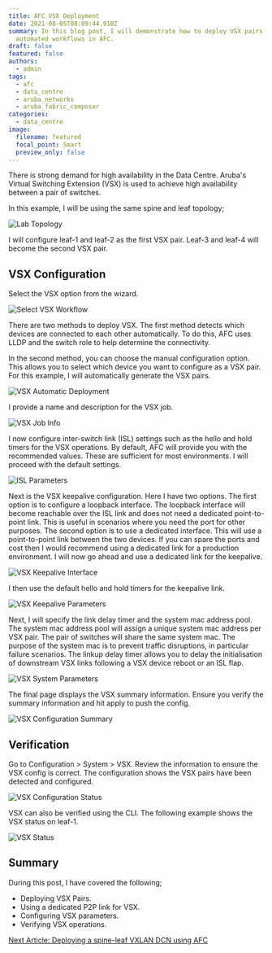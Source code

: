 ```yaml
---
title: AFC VSX Deployment
date: 2021-08-05T08:09:44.910Z
summary: In this blog post, I will demonstrate how to deploy VSX pairs using the
  automated workflows in AFC.
draft: false
featured: false
authors:
  - admin
tags:
  - afc
  - data_centre
  - aruba_networks
  - aruba_fabric_composer
categories:
  - data_centre
image:
  filename: featured
  focal_point: Smart
  preview_only: false
---
```

There is strong demand for high availability in the Data Centre. Aruba's Virtual Switching Extension (VSX) is used to achieve high availability between a pair of switches.

In this example, I will be using the same spine and leaf topology;

![](spine-leaf-base-diagram.jpg "Lab Topology")

I will configure leaf-1 and leaf-2 as the first VSX pair. Leaf-3 and leaf-4 will become the second VSX pair.

## VSX Configuration

Select the VSX option from the wizard.

![](screenshot-2021-07-08-at-22.02.11.png "Select VSX Workflow")

There are two methods to deploy VSX. The first method detects which devices are connected to each other automatically. To do this, AFC uses LLDP and the switch role to help determine the connectivity. 

In the second method, you can choose the manual configuration option. This allows you to select which device you want to configure as a VSX pair. For this example, I will automatically generate the VSX pairs.

![](screenshot-2021-07-08-at-22.02.33.png "VSX Automatic Deployment")

I provide a name and description for the VSX job.

![](screenshot-2021-07-08-at-22.03.05.png "VSX Job Info")

I now configure inter-switch link (ISL) settings such as the hello and hold timers for the VSX operations. By default, AFC will provide you with the recommended values. These are sufficient for most environments. I will proceed with the default settings.

![](screenshot-2021-07-08-at-22.03.16.png "ISL Parameters")

Next is the VSX keepalive configuration. Here I have two options. The first option is to configure a loopback interface. The loopback interface will become reachable over the ISL link and does not need a dedicated point-to-point link. This is useful in scenarios where you need the port for other purposes. The second option is to use a dedicated interface. This will use a point-to-point link between the two devices. If you can spare the ports and cost then I would recommend using a dedicated link for a production environment. I will now go ahead and use a dedicated link for the keepalive.

![](screenshot-2021-07-08-at-22.06.33.png "VSX Keepalive Interface")

I then use the default hello and hold timers for the keepalive link.

![](screenshot-2021-07-08-at-22.06.47.png "VSX Keepalive Parameters")

Next, I will specify the link delay timer and the system mac address pool. The system mac address pool will assign a unique system mac address per VSX pair. The pair of switches will share the same system mac. The purpose of the system mac is to prevent traffic disruptions, in particular failure scenarios. The linkup delay timer allows you to delay the initialisation of downstream VSX links following a VSX device reboot or an ISL flap.

![](screenshot-2021-07-08-at-22.09.30.png "VSX System Parameters")

The final page displays the VSX summary information. Ensure you verify the summary information and hit apply to push the config.

![](screenshot-2021-07-08-at-22.10.40.png "VSX Configuration Summary")

## Verification

Go to Configuration > System > VSX. Review the information to ensure the VSX config is correct. The configuration shows the VSX pairs have been detected and configured.

![](screenshot-2021-07-08-at-22.18.52.png "VSX Configuration Status")

VSX can also be verified using the CLI. The following example shows the VSX status on leaf-1.

![](screenshot-2021-07-08-at-22.22.09.png "VSX Status")

## Summary

During this post, I have covered the following;

* Deploying VSX Pairs.
* Using a dedicated P2P link for VSX.
* Configuring VSX parameters.
* Verifying VSX operations.

[Next Article: Deploying a spine-leaf VXLAN DCN using AFC](/post/deploying-a-spine-leaf-vxlan-dcn-using-aruba-fabric-composer/)